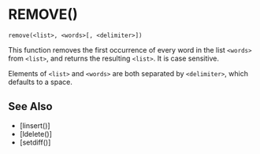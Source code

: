 # REMOVE()
`remove(<list>, <words>[, <delimiter>])`

  This function removes the first occurrence of every word in the list `<words>` from `<list>`, and returns the resulting `<list>`. It is case sensitive.

  Elements of `<list>` and `<words>` are both separated by `<delimiter>`, which defaults to a space.


## See Also
- [linsert()]
- [ldelete()]
- [setdiff()]

